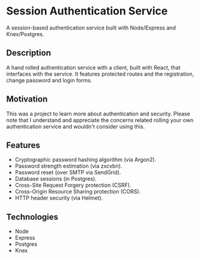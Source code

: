 # Session Authentication Service

A session-based authentication service built with Node/Express and Knex/Postgres.

## Description

A hand rolled authentication service with a client, built with React, that interfaces with the service. It features protected routes and the registration, change password and login forms.

## Motivation

This was a project to learn more about authentication and security. Please note that I understand and appreciate the concerns related rolling your own authentication service and wouldn't consider using this.

## Features

- Cryptographic password hashing algorithm (via Argon2).
- Password strength estimation (via zxcvbn).
- Password reset (over SMTP via SendGrid).
- Database sessions (in Postgres).
- Cross-Site Request Forgery protection (CSRF).
- Cross-Origin Resource Sharing protection (CORS).
- HTTP header security (via Helmet).

## Technologies

- Node
- Express
- Postgres
- Knex
